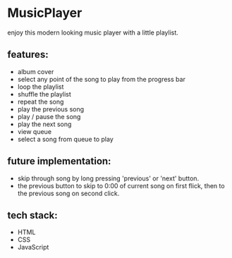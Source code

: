 # MusicPlayer

enjoy this modern looking music player with a little playlist.
## features:

- album cover 
- select any point of the song to play from the progress bar
- loop the playlist
- shuffle the playlist
- repeat the song
- play the previous song
- play / pause the song
- play the next song
- view queue
- select a song from queue to play



## future implementation:

- skip through song by long pressing 'previous' or 'next' button.
- the previous button to skip to 0:00 of current song on first flick, then to the previous song on second click.


## tech stack:

- HTML
- CSS 
- JavaScript
